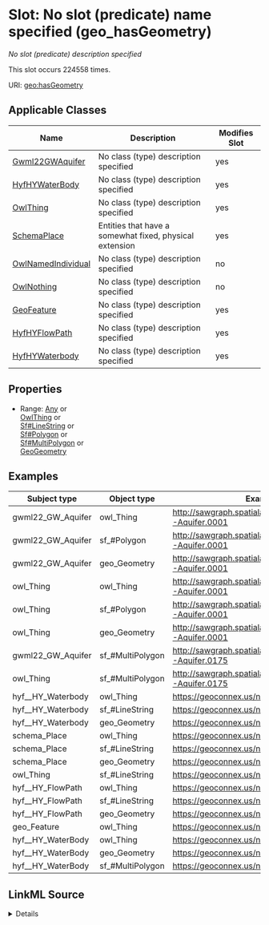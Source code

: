

# Slot: No slot (predicate) name specified (geo_hasGeometry)


_No slot (predicate) description specified_






This slot occurs 224558 times.


URI: [geo:hasGeometry](http://www.opengis.net/ont/geosparql#hasGeometry)



<!-- no inheritance hierarchy -->





## Applicable Classes

| Name | Description | Modifies Slot |
| --- | --- | --- |
| [Gwml22GWAquifer](../classes/Gwml22GWAquifer.md) | No class (type) description specified |  yes  |
| [HyfHYWaterBody](../classes/HyfHYWaterBody.md) | No class (type) description specified |  yes  |
| [OwlThing](../classes/OwlThing.md) | No class (type) description specified |  yes  |
| [SchemaPlace](../classes/SchemaPlace.md) | Entities that have a somewhat fixed, physical extension |  yes  |
| [OwlNamedIndividual](../classes/OwlNamedIndividual.md) | No class (type) description specified |  no  |
| [OwlNothing](../classes/OwlNothing.md) | No class (type) description specified |  no  |
| [GeoFeature](../classes/GeoFeature.md) | No class (type) description specified |  yes  |
| [HyfHYFlowPath](../classes/HyfHYFlowPath.md) | No class (type) description specified |  yes  |
| [HyfHYWaterbody](../classes/HyfHYWaterbody.md) | No class (type) description specified |  yes  |







## Properties

* Range: [Any](../classes/Any.md)&nbsp;or&nbsp;<br />[OwlThing](../classes/OwlThing.md)&nbsp;or&nbsp;<br />[Sf#LineString](../classes/Sf#LineString.md)&nbsp;or&nbsp;<br />[Sf#Polygon](../classes/Sf#Polygon.md)&nbsp;or&nbsp;<br />[Sf#MultiPolygon](../classes/Sf#MultiPolygon.md)&nbsp;or&nbsp;<br />[GeoGeometry](../classes/GeoGeometry.md)






## Examples

| Subject type | Object type | Example subject | Example object | Occurrences |
| --- | --- | --- | --- | --- |
| gwml22_GW_Aquifer | owl_Thing | http://sawgraph.spatialai.org/v1/me_mgs_data#d.MGS-Aquifer.0001 | http://sawgraph.spatialai.org/v1/me_mgs_data#d.MGS-Aquifer.Geometry.0001 | 1256 |
| gwml22_GW_Aquifer | sf_#Polygon | http://sawgraph.spatialai.org/v1/me_mgs_data#d.MGS-Aquifer.0001 | http://sawgraph.spatialai.org/v1/me_mgs_data#d.MGS-Aquifer.Geometry.0001 | 1244 |
| gwml22_GW_Aquifer | geo_Geometry | http://sawgraph.spatialai.org/v1/me_mgs_data#d.MGS-Aquifer.0001 | http://sawgraph.spatialai.org/v1/me_mgs_data#d.MGS-Aquifer.Geometry.0001 | 1256 |
| owl_Thing | owl_Thing | http://sawgraph.spatialai.org/v1/me_mgs_data#d.MGS-Aquifer.0001 | http://sawgraph.spatialai.org/v1/me_mgs_data#d.MGS-Aquifer.Geometry.0001 | 224558 |
| owl_Thing | sf_#Polygon | http://sawgraph.spatialai.org/v1/me_mgs_data#d.MGS-Aquifer.0001 | http://sawgraph.spatialai.org/v1/me_mgs_data#d.MGS-Aquifer.Geometry.0001 | 1244 |
| owl_Thing | geo_Geometry | http://sawgraph.spatialai.org/v1/me_mgs_data#d.MGS-Aquifer.0001 | http://sawgraph.spatialai.org/v1/me_mgs_data#d.MGS-Aquifer.Geometry.0001 | 86884 |
| gwml22_GW_Aquifer | sf_#MultiPolygon | http://sawgraph.spatialai.org/v1/me_mgs_data#d.MGS-Aquifer.0175 | http://sawgraph.spatialai.org/v1/me_mgs_data#d.MGS-Aquifer.Geometry.0175 | 12 |
| owl_Thing | sf_#MultiPolygon | http://sawgraph.spatialai.org/v1/me_mgs_data#d.MGS-Aquifer.0175 | http://sawgraph.spatialai.org/v1/me_mgs_data#d.MGS-Aquifer.Geometry.0175 | 16803 |
| hyf__HY_Waterbody | owl_Thing | https://geoconnex.us/nhdplusv2/comid/1001 | https://geoconnex.us/nhdplusv2/comid/1001.geometry | 68837 |
| hyf__HY_Waterbody | sf_#LineString | https://geoconnex.us/nhdplusv2/comid/1001 | https://geoconnex.us/nhdplusv2/comid/1001.geometry | 68837 |
| hyf__HY_Waterbody | geo_Geometry | https://geoconnex.us/nhdplusv2/comid/1001 | https://geoconnex.us/nhdplusv2/comid/1001.geometry | 68837 |
| schema_Place | owl_Thing | https://geoconnex.us/nhdplusv2/comid/1001 | https://geoconnex.us/nhdplusv2/comid/1001.geometry | 68837 |
| schema_Place | sf_#LineString | https://geoconnex.us/nhdplusv2/comid/1001 | https://geoconnex.us/nhdplusv2/comid/1001.geometry | 68837 |
| schema_Place | geo_Geometry | https://geoconnex.us/nhdplusv2/comid/1001 | https://geoconnex.us/nhdplusv2/comid/1001.geometry | 68837 |
| owl_Thing | sf_#LineString | https://geoconnex.us/nhdplusv2/comid/1001 | https://geoconnex.us/nhdplusv2/comid/1001.geometry | 68837 |
| hyf__HY_FlowPath | owl_Thing | https://geoconnex.us/nhdplusv2/comid/1001 | https://geoconnex.us/nhdplusv2/comid/1001.geometry | 68837 |
| hyf__HY_FlowPath | sf_#LineString | https://geoconnex.us/nhdplusv2/comid/1001 | https://geoconnex.us/nhdplusv2/comid/1001.geometry | 68837 |
| hyf__HY_FlowPath | geo_Geometry | https://geoconnex.us/nhdplusv2/comid/1001 | https://geoconnex.us/nhdplusv2/comid/1001.geometry | 68837 |
| geo_Feature | owl_Thing | https://geoconnex.us/nhdplusv2/comid/1001.head | https://geoconnex.us/nhdplusv2/comid/1001.head.geometry | 137674 |
| hyf__HY_WaterBody | owl_Thing | https://geoconnex.us/nhdplusv2/comid/10101972 | https://geoconnex.us/nhdplusv2/comid/10101972/Geometry | 16791 |
| hyf__HY_WaterBody | geo_Geometry | https://geoconnex.us/nhdplusv2/comid/10101972 | https://geoconnex.us/nhdplusv2/comid/10101972/Geometry | 16791 |
| hyf__HY_WaterBody | sf_#MultiPolygon | https://geoconnex.us/nhdplusv2/comid/10101972 | https://geoconnex.us/nhdplusv2/comid/10101972/Geometry | 16791 |




## LinkML Source

<details>

```yaml
name: geo_hasGeometry
annotations:
  count:
    tag: count
    value: 224558
description: No slot (predicate) description specified
title: No slot (predicate) name specified
examples:
- object:
    example_object: http://sawgraph.spatialai.org/v1/me_mgs_data#d.MGS-Aquifer.Geometry.0001
    example_object_type: owl_Thing
    example_predicate: geo:hasGeometry
    example_subject: http://sawgraph.spatialai.org/v1/me_mgs_data#d.MGS-Aquifer.0001
    example_subject_type: gwml22_GW_Aquifer
- object:
    example_object: http://sawgraph.spatialai.org/v1/me_mgs_data#d.MGS-Aquifer.Geometry.0001
    example_object_type: sf_#Polygon
    example_predicate: geo:hasGeometry
    example_subject: http://sawgraph.spatialai.org/v1/me_mgs_data#d.MGS-Aquifer.0001
    example_subject_type: gwml22_GW_Aquifer
- object:
    example_object: http://sawgraph.spatialai.org/v1/me_mgs_data#d.MGS-Aquifer.Geometry.0001
    example_object_type: geo_Geometry
    example_predicate: geo:hasGeometry
    example_subject: http://sawgraph.spatialai.org/v1/me_mgs_data#d.MGS-Aquifer.0001
    example_subject_type: gwml22_GW_Aquifer
- object:
    example_object: http://sawgraph.spatialai.org/v1/me_mgs_data#d.MGS-Aquifer.Geometry.0001
    example_object_type: owl_Thing
    example_predicate: geo:hasGeometry
    example_subject: http://sawgraph.spatialai.org/v1/me_mgs_data#d.MGS-Aquifer.0001
    example_subject_type: owl_Thing
- object:
    example_object: http://sawgraph.spatialai.org/v1/me_mgs_data#d.MGS-Aquifer.Geometry.0001
    example_object_type: sf_#Polygon
    example_predicate: geo:hasGeometry
    example_subject: http://sawgraph.spatialai.org/v1/me_mgs_data#d.MGS-Aquifer.0001
    example_subject_type: owl_Thing
- object:
    example_object: http://sawgraph.spatialai.org/v1/me_mgs_data#d.MGS-Aquifer.Geometry.0001
    example_object_type: geo_Geometry
    example_predicate: geo:hasGeometry
    example_subject: http://sawgraph.spatialai.org/v1/me_mgs_data#d.MGS-Aquifer.0001
    example_subject_type: owl_Thing
- object:
    example_object: http://sawgraph.spatialai.org/v1/me_mgs_data#d.MGS-Aquifer.Geometry.0175
    example_object_type: sf_#MultiPolygon
    example_predicate: geo:hasGeometry
    example_subject: http://sawgraph.spatialai.org/v1/me_mgs_data#d.MGS-Aquifer.0175
    example_subject_type: gwml22_GW_Aquifer
- object:
    example_object: http://sawgraph.spatialai.org/v1/me_mgs_data#d.MGS-Aquifer.Geometry.0175
    example_object_type: sf_#MultiPolygon
    example_predicate: geo:hasGeometry
    example_subject: http://sawgraph.spatialai.org/v1/me_mgs_data#d.MGS-Aquifer.0175
    example_subject_type: owl_Thing
- object:
    example_object: https://geoconnex.us/nhdplusv2/comid/1001.geometry
    example_object_type: owl_Thing
    example_predicate: geo:hasGeometry
    example_subject: https://geoconnex.us/nhdplusv2/comid/1001
    example_subject_type: hyf__HY_Waterbody
- object:
    example_object: https://geoconnex.us/nhdplusv2/comid/1001.geometry
    example_object_type: sf_#LineString
    example_predicate: geo:hasGeometry
    example_subject: https://geoconnex.us/nhdplusv2/comid/1001
    example_subject_type: hyf__HY_Waterbody
- object:
    example_object: https://geoconnex.us/nhdplusv2/comid/1001.geometry
    example_object_type: geo_Geometry
    example_predicate: geo:hasGeometry
    example_subject: https://geoconnex.us/nhdplusv2/comid/1001
    example_subject_type: hyf__HY_Waterbody
- object:
    example_object: https://geoconnex.us/nhdplusv2/comid/1001.geometry
    example_object_type: owl_Thing
    example_predicate: geo:hasGeometry
    example_subject: https://geoconnex.us/nhdplusv2/comid/1001
    example_subject_type: schema_Place
- object:
    example_object: https://geoconnex.us/nhdplusv2/comid/1001.geometry
    example_object_type: sf_#LineString
    example_predicate: geo:hasGeometry
    example_subject: https://geoconnex.us/nhdplusv2/comid/1001
    example_subject_type: schema_Place
- object:
    example_object: https://geoconnex.us/nhdplusv2/comid/1001.geometry
    example_object_type: geo_Geometry
    example_predicate: geo:hasGeometry
    example_subject: https://geoconnex.us/nhdplusv2/comid/1001
    example_subject_type: schema_Place
- object:
    example_object: https://geoconnex.us/nhdplusv2/comid/1001.geometry
    example_object_type: sf_#LineString
    example_predicate: geo:hasGeometry
    example_subject: https://geoconnex.us/nhdplusv2/comid/1001
    example_subject_type: owl_Thing
- object:
    example_object: https://geoconnex.us/nhdplusv2/comid/1001.geometry
    example_object_type: owl_Thing
    example_predicate: geo:hasGeometry
    example_subject: https://geoconnex.us/nhdplusv2/comid/1001
    example_subject_type: hyf__HY_FlowPath
- object:
    example_object: https://geoconnex.us/nhdplusv2/comid/1001.geometry
    example_object_type: sf_#LineString
    example_predicate: geo:hasGeometry
    example_subject: https://geoconnex.us/nhdplusv2/comid/1001
    example_subject_type: hyf__HY_FlowPath
- object:
    example_object: https://geoconnex.us/nhdplusv2/comid/1001.geometry
    example_object_type: geo_Geometry
    example_predicate: geo:hasGeometry
    example_subject: https://geoconnex.us/nhdplusv2/comid/1001
    example_subject_type: hyf__HY_FlowPath
- object:
    example_object: https://geoconnex.us/nhdplusv2/comid/1001.head.geometry
    example_object_type: owl_Thing
    example_predicate: geo:hasGeometry
    example_subject: https://geoconnex.us/nhdplusv2/comid/1001.head
    example_subject_type: geo_Feature
- object:
    example_object: https://geoconnex.us/nhdplusv2/comid/10101972/Geometry
    example_object_type: owl_Thing
    example_predicate: geo:hasGeometry
    example_subject: https://geoconnex.us/nhdplusv2/comid/10101972
    example_subject_type: hyf__HY_WaterBody
- object:
    example_object: https://geoconnex.us/nhdplusv2/comid/10101972/Geometry
    example_object_type: geo_Geometry
    example_predicate: geo:hasGeometry
    example_subject: https://geoconnex.us/nhdplusv2/comid/10101972
    example_subject_type: hyf__HY_WaterBody
- object:
    example_object: https://geoconnex.us/nhdplusv2/comid/10101972/Geometry
    example_object_type: sf_#MultiPolygon
    example_predicate: geo:hasGeometry
    example_subject: https://geoconnex.us/nhdplusv2/comid/10101972
    example_subject_type: hyf__HY_WaterBody
from_schema: hydrology-kg
rank: 1000
slot_uri: geo:hasGeometry
alias: geo_hasGeometry
domain_of:
- geo_Feature
- gwml22_GW_Aquifer
- hyf__HY_FlowPath
- hyf__HY_WaterBody
- hyf__HY_Waterbody
- owl_Thing
- schema_Place
range: Any
any_of:
- range: owl_Thing
- range: sf_#LineString
- range: sf_#Polygon
- range: sf_#MultiPolygon
- range: geo_Geometry

```
</details>